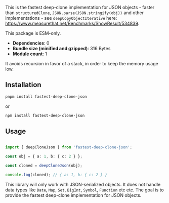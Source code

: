 This is the fastest deep-clone implementation for JSON objects - faster than `structuredClone`, `JSON.parse(JSON.stringify(obj))` and other implementations - see `deepCopyObjectIterative` here: https://www.measurethat.net/Benchmarks/ShowResult/534839.

This package is ESM-only.

- **Dependencies**: 0
- **Bundle size (minified and gzipped)**: 316 Bytes
- **Module count**: 1

It avoids recursion in favor of a stack, in order to keep the memory usage low.

## Installation

```bash
pnpm install fastest-deep-clone-json
```
or

```bash
npm install fastest-deep-clone-json
```

## Usage

```ts

import { deepCloneJson } from 'fastest-deep-clone-json';

const obj = { a: 1, b: { c: 2 } };

const cloned = deepCloneJson(obj);

console.log(cloned); // { a: 1, b: { c: 2 } }
```

This library will only work with JSON-serialized objects. It does not handle data types like `Date`, `Map`, `Set`, `BigInt`, `Symbol`, `Function` etc etc. The goal is to provide the fastest deep-clone implementation for JSON objects.
